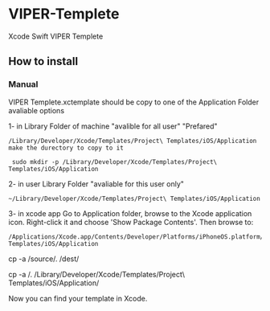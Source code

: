 # VIPER-Templete
Xcode Swift VIPER Templete


## How to install


### Manual
VIPER Templete.xctemplate should be copy to one of the  Application Folder
avaliable options  

1- in Library Folder of machine  "avalible for all user"  "Prefared"
```
/Library/Developer/Xcode/Templates/Project\ Templates/iOS/Application 
make the durectory to copy to it 

 sudo mkdir -p /Library/Developer/Xcode/Templates/Project\ Templates/iOS/Application
 ```

2- in user Library Folder  "avaliable for this user only"
```
~/Library/Developer/Xcode/Templates/Project\ Templates/iOS/Application
```

3- in xcode app 
Go to Application folder, browse to the Xcode application icon. Right-click it and choose 'Show Package Contents'. Then browse to:
```
/Applications/Xcode.app/Contents/Developer/Platforms/iPhoneOS.platform/Developer/Library/Xcode/Templates/Project\ Templates/iOS/Application
```


cp -a /source/. /dest/

cp -a /. /Library/Developer/Xcode/Templates/Project\ Templates/iOS/Application/

 Now you can find your template in Xcode.

